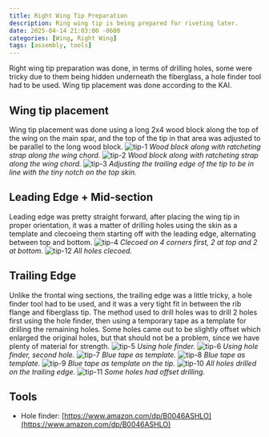 ```yaml
---
title: Right Wing Tip Preparation
description: Ring wing tip is being prepared for riveting later.
date: 2025-04-14 21:03:00 -0600
categories: [Wing, Right Wing]
tags: [assembly, tools]
---
```


Right wing tip preparation was done, in terms of drilling holes, some were tricky due to them being hidden underneath the fiberglass, a hole finder tool had to be used. Wing tip placement was done according to the KAI.

## Wing tip placement
Wing tip placement was done using a long 2x4 wood block along the top of the wing on the main spar, and the top of the tip in that area was adjusted to be parallel to the long wood block.
![tip-1](/assets/img/posts/wing/right/wing-tip-1.jpg)
_Wood block along with ratcheting strap along the wing chord._
![tip-2](/assets/img/posts/wing/right/wing-tip-2.jpg)
_Wood block along with ratcheting strap along the wing chord._
![tip-3](/assets/img/posts/wing/right/wing-tip-3.jpg)
_Adjusting the trailing edge of the tip to be in line with the tiny notch on the top skin._

## Leading Edge + Mid-section
Leading edge was pretty straight forward, after placing the wing tip in proper orientation, it was a matter of drilling holes using the skin as a template and clecoeing them starting off with the leading edge, alternating between top and bottom.
![tip-4](/assets/img/posts/wing/right/wing-tip-4.jpg)
_Clecoed on 4 corners first, 2 at top and 2 at bottom._
![tip-12](/assets/img/posts/wing/right/wing-tip-12.jpg)
_All holes clecoed._

## Trailing Edge
Unlike the frontal wing sections, the trailing edge was a little tricky, a hole finder tool had to be used, and it was a very tight fit in between the rib flange and fiberglass tip. The method used to drill holes was to drill 2 holes first using the hole finder, then using a temporary tape as a template for drilling the remaining holes. Some holes came out to be slightly offset which enlarged the original holes, but that should not be a problem, since we have plenty of material for strength.
![tip-5](/assets/img/posts/wing/right/wing-tip-5.jpg)
_Using hole finder._
![tip-6](/assets/img/posts/wing/right/wing-tip-6.jpg)
_Using hole finder, second hole._
![tip-7](/assets/img/posts/wing/right/wing-tip-7.jpg)
_Blue tape as template._
![tip-8](/assets/img/posts/wing/right/wing-tip-8.jpg)
_Blue tape as template._
![tip-9](/assets/img/posts/wing/right/wing-tip-9.jpg)
_Blue tape as template on the tip._
![tip-10](/assets/img/posts/wing/right/wing-tip-10.jpg)
_All holes drilled on the trailing edge._
![tip-11](/assets/img/posts/wing/right/wing-tip-11.jpg)
_Some holes had offset drilling._

## Tools
* Hole finder: [https://www.amazon.com/dp/B0046ASHLO](https://www.amazon.com/dp/B0046ASHLO)

